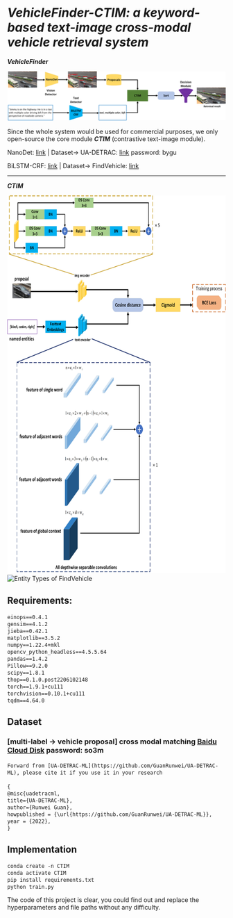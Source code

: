# ***VehicleFinder-CTIM: a keyword-based text-image cross-modal vehicle retrieval system***


  ***VehicleFinder***
  
  <img src="https://github.com/GuanRunwei/VehicleFinder-CTIM/blob/main/VehicleFinder.png" alt="Entity Types of FindVehicle" align=center/>

  Since the whole system would be used for commercial purposes, we only open-source the core module ***CTIM*** (contrastive text-image module).
  
  NanoDet: [link](https://github.com/RangiLyu/nanodet) |  Dataset-> UA-DETRAC: [link](https://pan.baidu.com/s/1-r355_V14YaMXwEhmteqRA) password: bygu 
  
  BiLSTM-CRF: [link](https://github.com/jidasheng/bi-lstm-crf) |  Dataset-> FindVehicle: [link](https://github.com/GuanRunwei/FindVehicle)
  
____________________________________________________________________________

  ***CTIM***
  
  <img src="https://github.com/GuanRunwei/VehicleFinder-CTIM/blob/main/CTIM.png" width=700 height=870 alt="Entity Types of FindVehicle" align=center/>
  
  <img src="https://github.com/GuanRunwei/VehicleFinder-CTIM/blob/main/VehicleFinder_Inference1.png" width=700 height=870 alt="Entity Types of FindVehicle" align=center/>
  
## Requirements:

    einops==0.4.1
    gensim==4.1.2
    jieba==0.42.1  
    matplotlib==3.5.2   
    numpy==1.22.4+mkl 
    opencv_python_headless==4.5.5.64 
    pandas==1.4.2 
    Pillow==9.2.0
    scipy==1.8.1
    thop==0.1.0.post2206102148
    torch==1.9.1+cu111
    torchvision==0.10.1+cu111 
    tqdm==4.64.0

## Dataset 
### [multi-label -> vehicle proposal] cross modal matching [Baidu Cloud Disk](https://pan.baidu.com/s/1Z5SItSCk437OsR5JnsoWuw) password: so3m
    
    Forward from [UA-DETRAC-ML](https://github.com/GuanRunwei/UA-DETRAC-ML), please cite it if you use it in your research
    
    {
    @misc{uadetracml,
    title={UA-DETRAC-ML},
    author={Runwei Guan},
    howpublished = {\url{https://github.com/GuanRunwei/UA-DETRAC-ML}},
    year = {2022},
    }
    
    

## Implementation
    conda create -n CTIM
    conda activate CTIM
    pip install requirements.txt 
    python train.py
  

  The code of this project is clear, you could find out and replace the hyperparameters and file paths without any difficulty.

